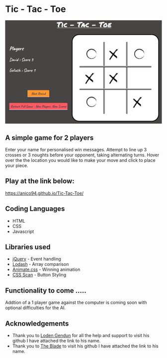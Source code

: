 # Tic - Tac - Toe

![Game Board](/img/game-board.png?raw=true "Game Board")

## A simple game for 2 players 
Enter your name for personalised win messages.
Attempt to line up 3 crosses or 3 noughts before your opponent, taking alternating turns.
Hover over the the location you would like to make your move and click to place your piece.

## Play at the link below:

https://anico94.github.io/Tic-Tac-Toe/

## Coding Languages
 * HTML 
 * CSS
 * Javascript

## Libraries used
* [jQuery](https://jquery.com/) - Event handling
* [Lodash](https://lodash.com/) - Array comparison
* [Animate.css](https://animate.style/) - Winning animation
* [CSS Scan](https://getcssscan.com/css-buttons-examples) - Button Styling

## Functionality to come .....
Addtion of a 1 player game against the computer is coming soon with optional difficulties for the AI.

## Acknowledgements
* Thank you to [Loden Gendun](https://github.com/Tenzang) for all the help and support to visit his github I have attached the link to his name.
* Thank you to [The Blade](https://github.com/wofockham) to visit his github I have attached the link to his name.





